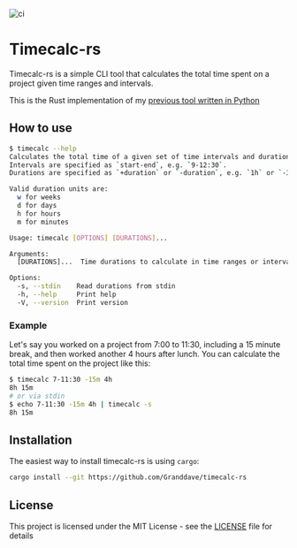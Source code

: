 ![ci](https://github.com/Granddave/timecalc-rs/actions/workflows/ci.yml/badge.svg)

# Timecalc-rs

Timecalc-rs is a simple CLI tool that calculates the total time spent on a project given time ranges and intervals.

This is the Rust implementation of my [previous tool written in Python](https://github.com/Granddave/timecalc)

## How to use

```bash
$ timecalc --help
Calculates the total time of a given set of time intervals and durations
Intervals are specified as `start-end`, e.g. `9-12:30`.
Durations are specified as `+duration` or `-duration`, e.g. `1h` or `-30m`.

Valid duration units are:
  w for weeks
  d for days
  h for hours
  m for minutes

Usage: timecalc [OPTIONS] [DURATIONS]...

Arguments:
  [DURATIONS]...  Time durations to calculate in time ranges or intervals, e.g. 9-12:30, 1h or -30m

Options:
  -s, --stdin    Read durations from stdin
  -h, --help     Print help
  -V, --version  Print version
```

### Example

Let's say you worked on a project from 7:00 to 11:30, including a 15 minute break, and then worked another 4 hours after lunch.
You can calculate the total time spent on the project like this:

```bash
$ timecalc 7-11:30 -15m 4h
8h 15m
# or via stdin
$ echo 7-11:30 -15m 4h | timecalc -s
8h 15m
```

## Installation

The easiest way to install timecalc-rs is using `cargo`:

```bash
cargo install --git https://github.com/Granddave/timecalc-rs
```

## License

This project is licensed under the MIT License - see the [LICENSE](LICENSE) file for details

